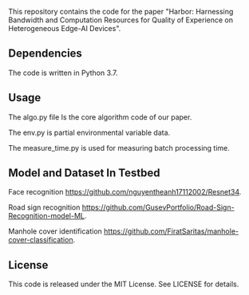 This repository contains the code for the paper "Harbor: Harnessing Bandwidth and Computation Resources for Quality of Experience on Heterogeneous Edge-AI Devices".

## Dependencies
The code is written in Python 3.7.

## Usage
The algo.py file Is the core algorithm code of our paper. 

The env.py is partial environmental variable data.

The measure_time.py is used for measuring batch processing time.

## Model and Dataset In Testbed
Face recognition
https://github.com/nguyentheanh17112002/Resnet34.

Road sign recognition
https://github.com/GusevPortfolio/Road-Sign-Recognition-model-ML.

Manhole cover identification
https://github.com/FiratSaritas/manhole-cover-classification.

## License
This code is released under the MIT License. See LICENSE for details.

